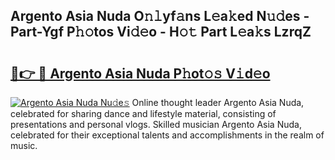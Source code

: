 ## Argento Asia Nuda O𝚗𝚕yf𝚊ns L𝚎a𝚔ed N𝚞𝚍es - Part-Ygf P𝚑𝚘tos Vi𝚍𝚎o - H𝚘𝚝 Part L𝚎a𝚔s LzrqZ

# <h2><a href="http://kf10s4.oniu.top/?m=Argento+Asia+Nuda">🔗👉 🔴 Argento Asia Nuda P𝚑ot𝚘𝚜 V𝚒d𝚎o</a></h2>

[![Argento Asia Nuda Nu𝚍e𝚜](https://i.imgur.com/0qMVB7G.gif)](http://kf10s4.oniu.top/?m=Argento+Asia+Nuda)
Online thought leader Argento Asia Nuda, celebrated for sharing dance and lifestyle material, consisting of presentations and personal vlogs. Skilled musician Argento Asia Nuda, celebrated for their exceptional talents and accomplishments in the realm of music.  
